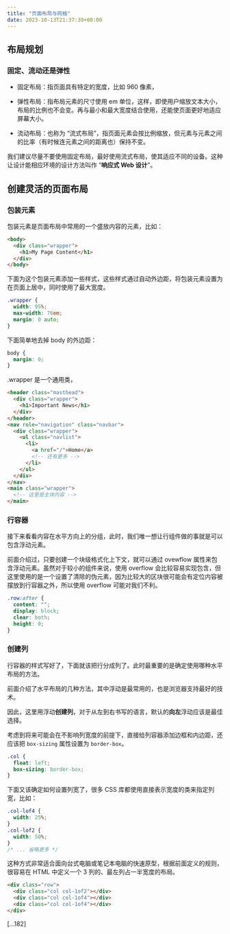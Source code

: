 ```yaml
---
title: "页面布局与网格"
date: 2023-10-13T21:37:39+08:00
---
```


## 布局规划

### 固定、流动还是弹性

- 固定布局：指页面具有特定的宽度，比如 960 像素，

- 弹性布局：指布局元素的尺寸使用 em 单位，这样，即使用户缩放文本大小，布局的比例也不会变。再与最小和最大宽度结合使用，还能使页面更好地适应屏幕大小。

- 流动布局：也称为 “流式布局”，指页面元素会按比例缩放，但元素与元素之间的比率（有时候连元素之间的距离也）保持不变。

我们建议尽量不要使用固定布局，最好使用流式布局，使其适应不同的设备。这种让设计能相应环境的设计方法叫作 “**响应式 Web 设计**”。

## 创建灵活的页面布局

### 包装元素

包装元素是页面布局中常用的一个盛放内容的元素，比如：

```html
<body>
  <div class="wrapper">
    <h1>My Page Content</h1>
  </div>
</body>
```

下面为这个包装元素添加一些样式，这些样式通过自动外边距，将包装元素设置为在页面上居中，同时使用了最大宽度。

```css
.wrapper {
  width: 95%;
  max-width: 76em;
  margin: 0 auto;
}
```

下面简单地去掉 body 的外边距：

```css
body {
  margin: 0;
}
```

.wrapper 是一个通用类，

```html
<header class="masthead">
  <div class="wrapper">
    <h1>Important News</h1>
  </div>
</header>
<nav role="navigation" class="navbar">
  <div class="wrapper">
    <ul class="navlist">
      <li>
        <a href="/">Home</a>
        <!-- 还有更多 -->
      </li>
    </ul>
  </div>
</nav>
<main class="wrapper">
  <!-- 这里是主体内容 -->
</main>
```

### 行容器

接下来看看内容在水平方向上的分组，此时，我们唯一想让行组件做的事就是可以包含浮动元素。

前面介绍过，只要创建一个块级格式化上下文，就可以通过 ovewflow 属性来包含浮动元素。虽然对于较小的组件来说，使用 overflow 会比较容易实现包含，但这里使用的是一个设置了清除的伪元素，因为比较大的区块很可能会有定位内容被摆放到行容器之外，所以使用 overflow 可能对我们不利。

```css
.row:after {
  content: "";
  display: block;
  clear: both;
  height: 0;
}
```

### 创建列

行容器的样式写好了，下面就该把行分成列了。此时最重要的是确定使用哪种水平布局的方法。

前面介绍了水平布局的几种方法，其中浮动是最常用的，也是浏览器支持最好的技术。

因此，这里用浮动**创建列**，对于从左到右书写的语言，默认的**向左**浮动应该是最佳选择。

考虑到将来可能会在不影响列宽度的前提下，直接给列容器添加边框和内边距，还应该把 `box-sizing` 属性设置为 `border-box`。

```css
.col {
  float: left;
  box-sizing: border-box;
}
```

下面又该确定如何设置列宽了，很多 CSS 库都使用直接表示宽度的类来指定列宽，比如：

```css
.col-lof4 {
  width: 25%;
}
.col-lof2 {
  width: 50%;
}
/* ... 省略更多 */
```

这种方式非常适合面向台式电脑或笔记本电脑的快速原型，根据前面定义的规则，很容易在 HTML 中定义一个 3 列的、最左列占一半宽度的布局。

```html
<div class="row">
  <div class="col col-1of2"></div>
  <div class="col col-1of4"></div>
  <div class="col col-1of4"></div>
</div>
```

[...182]